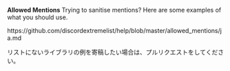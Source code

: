 **Allowed Mentions**
Trying to sanitise mentions? Here are some examples of what you should use.

https\://github.com/discordextremelist/help/blob/master/allowed_mentions/ja.md

リストにないライブラリの例を寄稿したい場合は、プルリクエストをしてください。